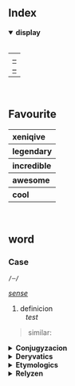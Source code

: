 ## Index

<details open>
  <summary> <b> display </b> </summary> <br>

<table>
  <td>
    <a href="##">–</a> <br>
    <a href="##">–</a>
  </td>
</table>

</details>


<br>


## Favourite

<table>
  <tr>
    <th align="left" rowspan=""> xeniqive </th>
  </tr>
  <tr>
    <th align="left" rowspan=""> legendary </th>
  </tr>
  <tr>
    <th align="left" rowspan=""> incredible </th>
  </tr>
  <tr>
    <th align="left" rowspan=""> awesome </th>
  </tr>
  <tr>
    <th align="left" rowspan=""> cool </th>
  </tr>
</table>


<br>


## word

### Case
`/–/`

*[sense]()*

1. definicion  
&ensp; *test*
> similar: [](#)

<details>
  <summary> <b> Conjugyzacion </b> </summary> <br>

| tense | participle |
| :---- | :--------- |
| present | – |
| past | – |
| perfect | – |

</details>

<details>
  <summary> <b> Deryvatics </b> </summary>

&emsp; [](#)  

</details>

<details>
  <summary> <b> Etymologics </b> </summary>

&emsp; – » 

</details>

<details>
  <summary> <b> Relyzen </b> </summary>

&emsp; [](#)  

</details>


<br>
